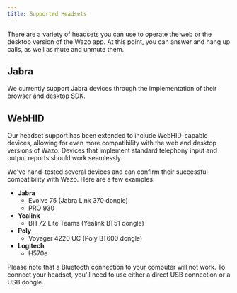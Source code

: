 ```yaml
---
title: Supported Headsets
---
```


There are a variety of headsets you can use to operate the web or the desktop version of the Wazo app. At this point, you can answer and hang up calls, as well as mute and unmute them.

## Jabra
We currently support Jabra devices through the implementation of their browser and desktop SDK.

## WebHID
Our headset support has been extended to include WebHID-capable devices, allowing for even more compatibility with the web and desktop versions of Wazo. Devices that implement standard telephony input and output reports should work seamlessly.

We've hand-tested several devices and can confirm their successful compatibility with Wazo. Here are a few examples:

- **Jabra**
  - Evolve 75 (Jabra Link 370 dongle)
  - PRO 930
- **Yealink**
  - BH 72 Lite Teams (Yealink BT51 dongle)
- **Poly**
  - Voyager 4220 UC (Poly BT600 dongle)
- **Logitech**
  - H570e

Please note that a Bluetooth connection to your computer will not work. To connect your headset, you'll need to use either a direct USB connection or a USB dongle.
